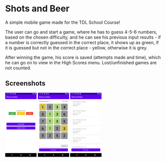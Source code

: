 # Shots and Beer
A simple mobile game made for the TDL School Course!

The user can go and start a game, where he has to guess 4-5-6 numbers, based on the chosen difficulty, and he can see his previous input results - if a number is correctly guessed in the correct place, it shows up as green, if it is guessed but not in the correct place - yellow, otherwise it is grey.

After winning the game, his score is saved (attempts made and time), which he can go on to view in the High Scores menu. Lost/unfinished games are not counted.

## Screenshots
<img src="screenshots/Start.png" alt="Start Menu" width="20%"/> <img src="screenshots/Game.png" alt="Game View" width="20%"/> <img src="screenshots/HighScores.png" alt="High Score Menu" width="20%"/>
